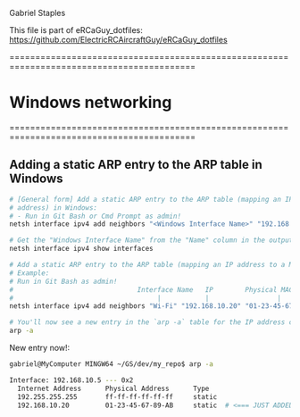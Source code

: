 
Gabriel Staples

This file is part of eRCaGuy_dotfiles: https://github.com/ElectricRCAircraftGuy/eRCaGuy_dotfiles


==========================================================================================  
# Windows networking
==========================================================================================  

## Adding a static ARP entry to the ARP table in Windows

```bash
# [General form] Add a static ARP entry to the ARP table (mapping an IP address to a MAC 
# address) in Windows:
# - Run in Git Bash or Cmd Prompt as admin!
netsh interface ipv4 add neighbors "<Windows Interface Name>" "192.168.10.20" "<MAC ADDRESS>"

# Get the "Windows Interface Name" from the "Name" column in the output of this:
netsh interface ipv4 show interfaces

# Add a static ARP entry to the ARP table (mapping an IP address to a MAC address) in Windows: 
# Example: 
# Run in Git Bash as admin!
#                               Interface Name   IP        Physical MAC Address
#                                    |           |                 |
netsh interface ipv4 add neighbors "Wi-Fi" "192.168.10.20" "01-23-45-67-89-AB"

# You'll now see a new entry in the `arp -a` table for the IP address connected to this interface!
arp -a 
```

New entry now!:
```bash
gabriel@MyComputer MINGW64 ~/GS/dev/my_repo$ arp -a

Interface: 192.168.10.5 --- 0x2
  Internet Address      Physical Address      Type
  192.255.255.255       ff-ff-ff-ff-ff-ff     static
  192.168.10.20         01-23-45-67-89-AB     static  # <=== JUST ADDED BY US ABOVE!
```

